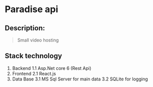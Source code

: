# Paradise api

## Description: 

> Small video hosting

## Stack technology

1. Backend
  1.1 Asp.Net core 6 (Rest Api)
2. Frontend
  2.1 React.js
3. Data Base
  3.1 MS Sql Server for main data
  3.2 SQLite for logging
